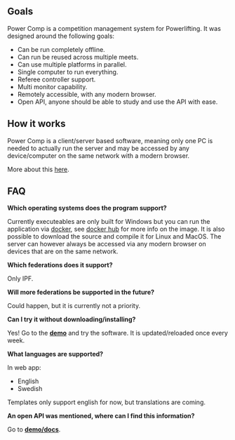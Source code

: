 ## Goals

Power Comp is a competition management system for Powerlifting. It was designed around the following goals:

- Can be run completely offline.
- Can run be reused across multiple meets.
- Can use multiple platforms in parallel.
- Single computer to run everything.
- Referee controller support.
- Multi monitor capability.
- Remotely accessible, with any modern browser.
- Open API, anyone should be able to study and use the API with ease.

## How it works

Power Comp is a client/server based software, meaning only one PC is needed to actually run the server and may be accessed by any device/computer on the same network with a modern browser.

More about this [here](access).

## FAQ

**Which operating systems does the program support?**

Currently executeables are only built for Windows but you can run the application via [docker](https://docs.docker.com/get-docker/), see [docker hub](https://hub.docker.com/repository/docker/jesperdahlgren/power-comp) for more info on the image. It is also possible to download the source and compile it for Linux and MacOS. The server can however always be accessed via any modern browser on devices that are on the same network.

**Which federations does it support?**

Only IPF.

**Will more federations be supported in the future?**

Could happen, but it is currently not a priority.

**Can I try it without downloading/installing?**

Yes! Go to the **[demo](http://pcms2.dahlgren.tech/)** and try the software. It is updated/reloaded once every week.

**What languages are supported?**

In web app:

- English
- Swedish

Templates only support english for now, but translations are coming.

**An open API was mentioned, where can I find this information?**

Go to **[demo/docs](http://pcms2.dahlgren.tech/docs)**.
